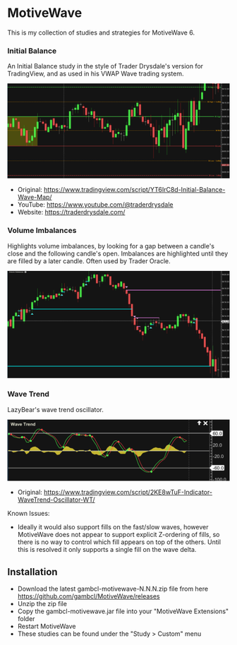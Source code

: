 # MotiveWave

This is my collection of studies and strategies for MotiveWave 6.

### Initial Balance

An Initial Balance study in the style of Trader Drysdale's version for TradingView,
and as used in his VWAP Wave trading system.

![](images/initial_balance.png)

* Original: https://www.tradingview.com/script/YT6IrC8d-Initial-Balance-Wave-Map/
* YouTube: https://www.youtube.com/@traderdrysdale
* Website: https://traderdrysdale.com/

### Volume Imbalances

Highlights volume imbalances, by looking for a gap between a candle's close and the following candle's open.
Imbalances are highlighted until they are filled by a later candle.
Often used by Trader Oracle.

![](images/volume_imbalances.png)

### Wave Trend

LazyBear's wave trend oscillator.

![](images/wavetrend.png)

* Original: https://www.tradingview.com/script/2KE8wTuF-Indicator-WaveTrend-Oscillator-WT/

Known Issues:

* Ideally it would also support fills on the fast/slow waves, 
however MotiveWave does not appear to support explicit Z-ordering of fills,
so there is no way to control which fill appears on top of the others.
Until this is resolved it only supports a single fill on the wave delta.

## Installation

* Download the latest gambcl-motivewave-N.N.N.zip file from here https://github.com/gambcl/MotiveWave/releases
* Unzip the zip file
* Copy the gambcl-motivewave.jar file into your "MotiveWave Extensions" folder
* Restart MotiveWave
* These studies can be found under the "Study > Custom" menu

